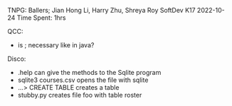 
TNPG: Ballers; Jian Hong Li, Harry Zhu, Shreya Roy 
SoftDev 
K17
2022-10-24 
Time Spent: 1hrs

QCC:

 * is ; necessary like in java?
   

Disco:

 * .help can give the methods to the Sqlite program
 * sqlite3 courses.csv opens the file with sqlite
 * ...> CREATE TABLE creates a table
 * stubby.py creates file foo with table roster
 
